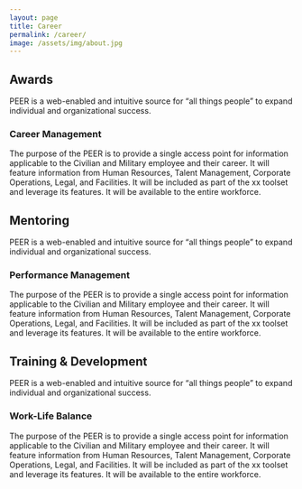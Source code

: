 ```yaml
---
layout: page
title: Career
permalink: /career/
image: /assets/img/about.jpg
---
```


## Awards

PEER is a web-enabled and intuitive source for “all things people” to expand individual and organizational success.

### Career Management

The purpose of the PEER is to provide a single access point for information applicable to the Civilian and Military employee and their career. It will feature information from Human Resources, Talent Management, Corporate Operations, Legal, and Facilities. It will be included as part of the xx toolset and leverage its features. It will be available to the entire workforce.

## Mentoring

PEER is a web-enabled and intuitive source for “all things people” to expand individual and organizational success.

### Performance Management

The purpose of the PEER is to provide a single access point for information applicable to the Civilian and Military employee and their career. It will feature information from Human Resources, Talent Management, Corporate Operations, Legal, and Facilities. It will be included as part of the xx toolset and leverage its features. It will be available to the entire workforce.

## Training & Development 

PEER is a web-enabled and intuitive source for “all things people” to expand individual and organizational success.

### Work-Life Balance

The purpose of the PEER is to provide a single access point for information applicable to the Civilian and Military employee and their career. It will feature information from Human Resources, Talent Management, Corporate Operations, Legal, and Facilities. It will be included as part of the xx toolset and leverage its features. It will be available to the entire workforce.
